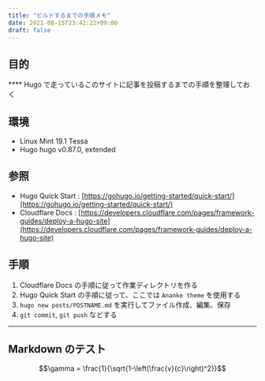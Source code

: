 ```yaml
---
title: "ビルドするまでの手順メモ"
date: 2021-08-15T23:42:22+09:00
draft: false
---
```



## 目的

**** Hugo で走っているこのサイトに記事を投稿するまでの手順を整理しておく

## 環境

* Linux Mint 19.1 Tessa
* Hugo hugo v0.87.0, extended

## 参照

* Hugo Quick Start : [https://gohugo.io/getting-started/quick-start/](https://gohugo.io/getting-started/quick-start/)
* Cloudflare Docs : [https://developers.cloudflare.com/pages/framework-guides/deploy-a-hugo-site](https://developers.cloudflare.com/pages/framework-guides/deploy-a-hugo-site)

## 手順

1. Cloudflare Docs の手順に従って作業ディレクトリを作る
1. Hugo Quick Start の手順に従って、ここでは `Ananke theme` を使用する
1. `hugo new posts/POSTNAME.md` を実行してファイル作成、編集、保存
1. `git commit`, `git push` などする

---

## Markdown のテスト

```math
\gamma = \frac{1}{\sqrt{1-\left(\frac{v}{c}\right)^2}}
```


